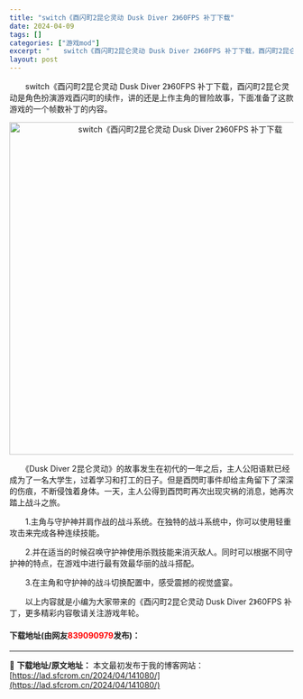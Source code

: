 ```yaml
---
title: "switch《酉闪町2昆仑灵动 Dusk Diver 2》60FPS 补丁下载"
date: 2024-04-09
tags: []
categories: ["游戏mod"]
excerpt: "　　switch《酉闪町2昆仑灵动 Dusk Diver 2》60FPS 补丁下载，酉闪町2昆仑灵动是角色扮演游戏酉闪町的续作，讲的还是上作主角的冒险故事，下面准备了这款游戏的一个帧数补丁的内容。 　　《Dusk Diver 2昆仑灵动》的故事发生在初代的一年之后，主人公阳语默已经成为了一名大学生，&hellip;"
layout: post
---
```


 <p>　　switch《酉闪町2昆仑灵动 Dusk Diver 2》60FPS 补丁下载，酉闪町2昆仑灵动是角色扮演游戏酉闪町的续作，讲的还是上作主角的冒险故事，下面准备了这款游戏的一个帧数补丁的内容。</p> <p align="center"><img align="" border="0" src="https://lad.sfcrom.cn/wp-content/uploads/2024/04/20240409_661502f69bffe.webp" width="590" alt="switch《酉闪町2昆仑灵动 Dusk Diver 2》60FPS 补丁下载" /></p> <p>　　《Dusk Diver 2昆仑灵动》的故事发生在初代的一年之后，主人公阳语默已经成为了一名大学生，过着学习和打工的日子。但是酉閃町事件却给主角留下了深深的伤痕，不断侵蚀着身体。一天，主人公得到酉閃町再次出现灾祸的消息，她再次踏上战斗之旅。</p> <p>　　1.主角与守护神并肩作战的战斗系统。在独特的战斗系统中，你可以使用轻重攻击来完成各种连续技能。</p> <p>　　2.并在适当的时候召唤守护神使用杀戮技能来消灭敌人。同时可以根据不同守护神的特点，在游戏中进行最有效最华丽的战斗搭配。</p> <p>　　3.在主角和守护神的战斗切换配置中，感受震撼的视觉盛宴。</p> <p>　　以上内容就是小编为大家带来的《酉闪町2昆仑灵动 Dusk Diver 2》60FPS 补丁，更多精彩内容敬请关注游戏年轮。</p> <p><h4>下载地址(由网友<font color="red">839090979</font>发布)：</h4></p> 

---
📖 **下载地址/原文地址：** 本文最初发布于我的博客网站：[https://lad.sfcrom.cn/2024/04/141080/](https://lad.sfcrom.cn/2024/04/141080/)
